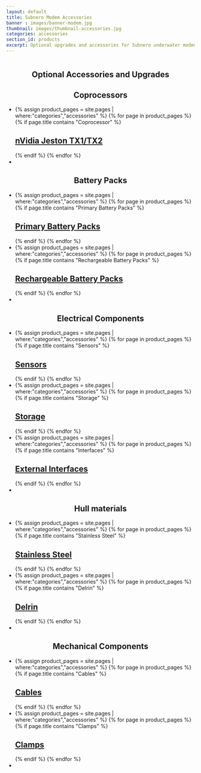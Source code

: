 ```yaml
---
layout: default
title: Subnero Modem Accessories
banner : images/banner-modem.jpg
thumbnail: images/thumbnail-accessories.jpg
categories: accessories
section_id: products
excerpt: Optional upgrades and accessories for Subnero underwater modems.
---
```


<div class='full tall' style='background-image: url({{site.baseurl}}/{{page.banner}});'>
  <div class='row'>
    <div class='large-12 columns'>
      <!-- {% include section-header.html title=page.title tagline=page.tagline color=page.title_color class="big" %} -->
    </div>
  </div>
  <div class='four spacing'></div>
  <div class='four spacing'></div>
</div>

<div class='cGBxoB'>
<section class='bsPRnx'>
	<h1 class='thin' style='text-align: center'>Optional Accessories and Upgrades</h1>
	<div class='eyXpDN'>
		<div class='cmXrEt'>
			<h1 class='thin' style='text-align: center'>Coprocessors</h1>
			<ul class="gfXsQG">
				<li class="fuqHMA">
					<div class="hOXnHC">
						{% assign product_pages = site.pages | where:"categories","accessories" %}
  						{% for page in product_pages %}
  						{% if page.title contains "Coprocessor" %}
				        <div class='mod modBlogPost'>
				        	<a href="{{site.baseurl}}{{page.url}}"><img alt="" src="{{site.baseurl}}/images/thumbnail-coprocessor.jpg" />
				          	<div class='content'>
				            <h2>nVidia Jeston TX1/TX2</h2>
				          </div></a>
				        </div>
				        {% endif %}
				        {% endfor %}
					</div>
				</li>
				<li class="fuqHMA"></li>
			</ul>
		</div>
		<div class='cmXrEt'>
			<h1 class='thin' style='text-align: center'>Battery Packs</h1>
			<ul class="gfXsQG">
				<li class="fuqHMA">
					<div class="hOXnHC">
						{% assign product_pages = site.pages | where:"categories","accessories" %}
  						{% for page in product_pages %}
  						{% if page.title contains "Primary Battery Packs" %}
				        <div class='mod modBlogPost'>
				        	<a href="{{site.baseurl}}{{page.url}}"><img alt="" src="{{site.baseurl}}/images/accessories-batterypack02.jpg" />
				          	<div class='content'>
				            <h2>Primary Battery Packs</h2>
				          </div></a>
				        </div>
				        {% endif %}
				        {% endfor %}
					</div>
				</li>
				<li class="fuqHMA">
					<div class="hOXnHC">
						{% assign product_pages = site.pages | where:"categories","accessories" %}
  						{% for page in product_pages %}
  						{% if page.title contains "Rechargeable Battery Packs" %}
				        <div class='mod modBlogPost'>
				        	<a href="{{site.baseurl}}{{page.url}}"><img alt="" src="{{site.baseurl}}/images/accessories-batterypack02.jpg" />
				          	<div class='content'>
				            <h2>Rechargeable Battery Packs</h2>
				          </div></a>
				        </div>
				        {% endif %}
				        {% endfor %}
					</div>
				</li>
				<li class="fuqHMA"></li>
			</ul>
		</div>
		<div class='cmXrEt'>
			<h1 class='thin' style='text-align: center'>Electrical Components</h1>
			<ul class="gfXsQG">
				<li class="fuqHMA">
					<div class="hOXnHC">
						{% assign product_pages = site.pages | where:"categories","accessories" %}
  						{% for page in product_pages %}
  						{% if page.title contains "Sensors" %}
				        <div class='mod modBlogPost'>
				        	<a href="{{site.baseurl}}{{page.url}}"><img alt="" src="{{site.baseurl}}/images/thumbnail-sensors.jpg" />
				          	<div class='content'>
				            <h2>Sensors</h2>
				          </div></a>
				        </div>
				        {% endif %}
				        {% endfor %}
					</div>
				</li>
				<li class="fuqHMA">
					<div class="hOXnHC">
						{% assign product_pages = site.pages | where:"categories","accessories" %}
  						{% for page in product_pages %}
  						{% if page.title contains "Storage" %}
				        <div class='mod modBlogPost'>
				        	<a href="{{site.baseurl}}{{page.url}}#embedded"><img alt="" src="{{site.baseurl}}/images/thumbnail-storage.jpg" />
				          	<div class='content'>
				            <h2>Storage</h2>
				          </div></a>
				        </div>
				        {% endif %}
				        {% endfor %}
					</div>
				</li>
				<li class="fuqHMA">
					<div class="hOXnHC">
						{% assign product_pages = site.pages | where:"categories","accessories" %}
  						{% for page in product_pages %}
  						{% if page.title contains "Interfaces" %}
				        <div class='mod modBlogPost'>
				        	<a href="{{site.baseurl}}{{page.url}}#embedded"><img alt="" src="{{site.baseurl}}/images/thumbnail-rs232.jpg" />
				          	<div class='content'>
				            <h2>External Interfaces</h2>
				          </div></a>
				        </div>
				        {% endif %}
				        {% endfor %}
					</div>
				</li>
				<li class="fuqHMA"></li>
			</ul>
		</div>
		<div class='cmXrEt'>
			<h1 class='thin' style='text-align: center'>Hull materials</h1>
			<ul class="gfXsQG">
				<li class="fuqHMA">
					<div class="hOXnHC">
						{% assign product_pages = site.pages | where:"categories","accessories" %}
  						{% for page in product_pages %}
  						{% if page.title contains "Stainless Steel" %}
				        <div class='mod modBlogPost'>
				        	<a href="{{site.baseurl}}{{page.url}}"><img alt="" src="{{site.baseurl}}/images/thumbnail-steel.jpg" />
				          	<div class='content'>
				            <h2>Stainless Steel</h2>
				          </div></a>
				        </div>
				        {% endif %}
				        {% endfor %}
					</div>
				</li>
				<li class="fuqHMA">
					<div class="hOXnHC">
						{% assign product_pages = site.pages | where:"categories","accessories" %}
  						{% for page in product_pages %}
  						{% if page.title contains "Delrin" %}
				        <div class='mod modBlogPost'>
				        	<a href="{{site.baseurl}}{{page.url}}#embedded"><img alt="" src="{{site.baseurl}}/images/thumbnail-delrin.jpg" />
				          	<div class='content'>
				            <h2>Delrin</h2>
				          </div></a>
				        </div>
				        {% endif %}
				        {% endfor %}
					</div>
				</li>
				<li class="fuqHMA"></li>
			</ul>
		</div>
		<div class='cmXrEt'>
			<h1 class='thin' style='text-align: center'>Mechanical Components</h1>
			<ul class="gfXsQG">
				<li class="fuqHMA">
					<div class="hOXnHC">
						{% assign product_pages = site.pages | where:"categories","accessories" %}
  						{% for page in product_pages %}
  						{% if page.title contains "Cables" %}
				        <div class='mod modBlogPost'>
				        	<a href="{{site.baseurl}}{{page.url}}"><img alt="" src="{{site.baseurl}}/images/thumbnail-cables.jpg" />
				          	<div class='content'>
				            <h2>Cables</h2>
				          </div></a>
				        </div>
				        {% endif %}
				        {% endfor %}
					</div>
				</li>
				<li class="fuqHMA">
					<div class="hOXnHC">
						{% assign product_pages = site.pages | where:"categories","accessories" %}
  						{% for page in product_pages %}
  						{% if page.title contains "Clamps" %}
				        <div class='mod modBlogPost'>
				        	<a href="{{site.baseurl}}{{page.url}}#embedded"><img alt="" src="{{site.baseurl}}/images/thumbnail-clamps.jpg" />
				          	<div class='content'>
				            <h2>Clamps</h2>
				          </div></a>
				        </div>
				        {% endif %}
				        {% endfor %}
					</div>
				</li>
				<li class="fuqHMA"></li>
			</ul>
		</div>
	</div>
</section>
</div>
